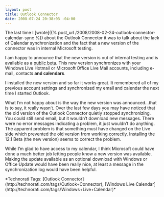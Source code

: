 ```yaml
---
layout: post
title: Outlook Connector
date: 2008-07-24 20:38:03 -04:00
---
```


The last time I [wrote]({% post_url /2008/2008-02-24-outlook-connector-calendar-sync %}) about the Outlook Connector it was to talk about the lack of Calendar synchronization and the fact that a new version of the connector was in internal Microsoft testing. 

I am happy to announce that the new version is out of internal testing and is available as a [public beta](http://www.microsoft.com/downloads/details.aspx?FamilyID=9A2279B1-DF0A-46E1-AA93-7D4870871ECF&displaylang=en). This new version synchronizes with your Windows Live Hotmail or Microsoft Office Live Mail accounts, including e-mail, contacts **and calendars**.

I installed the new version and so far it works great. It remembered all of my previous account settings and synchronized my email and calendar the next time I started Outlook.

What I’m not happy about is the way the new version was announced…that is to say, it really wasn’t. Over the last few days you may have noticed that the old version of the Outlook Connector quietly stopped synchronizing. You could still send email, but it wouldn’t download new messages. There were no error messages indicating a problem, it just wouldn’t do anything. The apparent problem is that something must have changed on the Live side which prevented the old version from working correctly. Installing the 12.1 Beta (the new version) seems to correct the problem.

While I’m glad to have access to my calendar, I think Microsoft could have done a much better job letting people know a new version was available. Making the update available as an optional download with Windows or Office Update would have been really nice, at least a message in the synchronization log would have been helpful.
  <div class="wlWriterSmartContent" id="scid:0767317B-992E-4b12-91E0-4F059A8CECA8:8f679f32-8b7f-4c03-9591-99eabcf6aad4" style="padding-right: 0px; display: inline; padding-left: 0px; float: none; padding-bottom: 0px; margin: 0px; padding-top: 0px">*Technorati Tags: [Outlook Connector](http://technorati.com/tags/Outlook+Connector), [Windows Live Calendar](http://technorati.com/tags/Windows+Live+Calendar)*</div>
